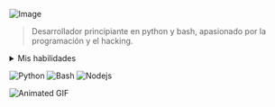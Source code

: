 ![Image](https://c4.wallpaperflare.com/wallpaper/670/229/280/anime-tengen-toppa-gurren-lagann-simon-tengen-toppa-gurren-lagann-wallpaper-preview.jpg)


> Desarrollador principiante en python y bash, apasionado por la programación y el hacking. 

<details>
  <summary>Mis habilidades</summary>

![Python](https://www.svgrepo.com/show/376344/python.svg) 

![Bash](https://www.svgrepo.com/show/353478/bash-icon.svg)

![Nodejs](https://www.svgrepo.com/show/372918/nodejs-small.svg)

</details>

![Python](https://img.shields.io/badge/Python-3.9-azul.svg)
![Bash](https://img.shields.io/badge/Bash-5.0-verde.svg)
![Nodejs](https://img.shields.io/badge/Nodejs-14.17-naranja.svg)

![Animated GIF](https://giffiles.alphacoders.com/149/149242.gif)